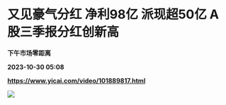 # 又见豪气分红 净利98亿 派现超50亿 A股三季报分红创新高
**下午市场零距离**

**2023-10-30 05:08**

**https://www.yicai.com/video/101889817.html**

![](http://imgcdn.yicai.com/vms-new/2023/10/11cc57d3-db89-483d-bfb1-418b60c8f2e0_QY5o.jpg)